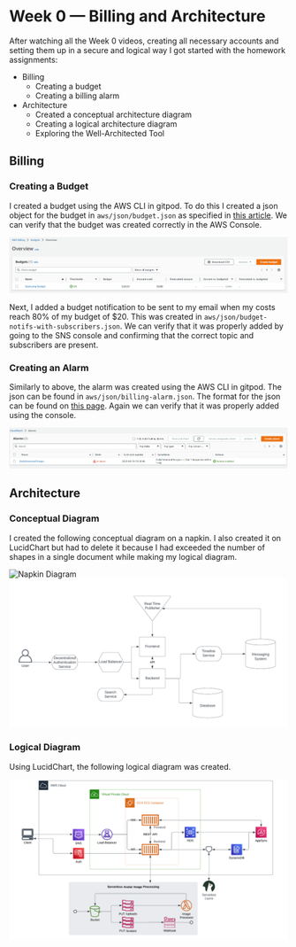 # Week 0 — Billing and Architecture

After watching all the Week 0 videos, creating all necessary accounts and setting them up in a secure and logical way I got started with the homework assignments:

- Billing
  - Creating a budget
  - Creating a billing alarm
- Architecture
  - Created a conceptual architecture diagram
  - Creating a logical architecture diagram
  - Exploring the Well-Architected Tool

## Billing

### Creating a Budget
I created a budget using the AWS CLI in gitpod. To do this I created a json object for the budget in `aws/json/budget.json` as specified in [this article](https://docs.aws.amazon.com/AWSCloudFormation/latest/UserGuide/aws-resource-budgets-budget.html). We can verify that the budget was created correctly in the AWS Console.

![Budget Page](./images/week0_budget.png)

Next, I added a budget notification to be sent to my email when my costs reach 80% of my budget of $20. This was created in `aws/json/budget-notifs-with-subscribers.json`. We can verify that it was properly added by going to the SNS console and confirming that the correct topic and subscribers are present.

### Creating an Alarm
Similarly to above, the alarm was created using the AWS CLI in gitpod. The json can be found in `aws/json/billing-alarm.json`. The format for the json can be found on [this page](https://docs.aws.amazon.com/cli/latest/reference/cloudwatch/put-metric-alarm.html). Again we can verify that it was properly added using the console.

![Alarms Page](./images/week0_alarm.png)

## Architecture

### Conceptual Diagram
I created the following conceptual diagram on a napkin. I also created it on LucidChart but had to delete it because I had exceeded the number of shapes in a single document while making my logical diagram.

![Napkin Diagram](./images/week0_napkin-diagram.png)
![Conceptual Diagram](./images/week0_conceptual-diagram.png)

### Logical Diagram
Using LucidChart, the following logical diagram was created.

![Logical Diagram](./images/week0_logical-diagram.png)
